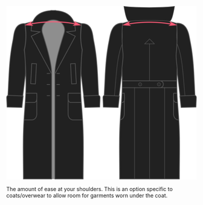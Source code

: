 ![Holgura de hombro](./shoulderease.svg)

The amount of ease at your shoulders. This is an option specific to coats/overwear to allow room for garments worn under the coat.
